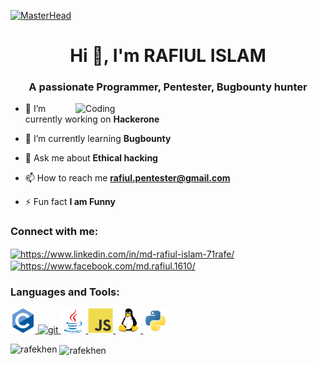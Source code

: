 [![MasterHead](https://firebasestorage.googleapis.com/v0/b/flexi-coding.appspot.com/o/dempgi7-520f8d5f-63d4-4453-8822-dbc149ae27f8.gif?alt=media&token=91c0c7b2-93c3-4029-b011-1a8703c5730d)](https://rafekhen.io)
<h1 align="center">Hi 👋, I'm RAFIUL ISLAM</h1>
<h3 align="center">A passionate Programmer, Pentester, Bugbounty hunter</h3>
<img align="right" alt="Coding" width="400" src="https://i.giphy.com/media/v1.Y2lkPTc5MGI3NjExOGZwaTQ2OTZsZHc1em1nY3hrOGFqNmoyeXA0aHAxYzc4ZWRhaGkycCZlcD12MV9pbnRlcm5hbF9naWZfYnlfaWQmY3Q9Zw/rNIsbww8N9IWEaoBvC/giphy.gif">



- 🔭 I’m currently working on **Hackerone**

- 🌱 I’m currently learning **Bugbounty**

- 💬 Ask me about **Ethical hacking**

- 📫 How to reach me **rafiul.pentester@gmail.com**

- ⚡ Fun fact **I am Funny**

<h3 align="left">Connect with me:</h3>
<p align="left">
<a href="https://linkedin.com/in/https://www.linkedin.com/in/md-rafiul-islam-71rafe/" target="blank"><img align="center" src="https://raw.githubusercontent.com/rahuldkjain/github-profile-readme-generator/master/src/images/icons/Social/linked-in-alt.svg" alt="https://www.linkedin.com/in/md-rafiul-islam-71rafe/" height="30" width="40" /></a>
<a href="https://fb.com/https://www.facebook.com/md.rafiul.1610/" target="blank"><img align="center" src="https://raw.githubusercontent.com/rahuldkjain/github-profile-readme-generator/master/src/images/icons/Social/facebook.svg" alt="https://www.facebook.com/md.rafiul.1610/" height="30" width="40" /></a>
</p>

<h3 align="left">Languages and Tools:</h3>
<p align="left"> <a href="https://www.cprogramming.com/" target="_blank" rel="noreferrer"> <img src="https://raw.githubusercontent.com/devicons/devicon/master/icons/c/c-original.svg" alt="c" width="40" height="40"/> </a> <a href="https://git-scm.com/" target="_blank" rel="noreferrer"> <img src="https://www.vectorlogo.zone/logos/git-scm/git-scm-icon.svg" alt="git" width="40" height="40"/> </a> <a href="https://www.java.com" target="_blank" rel="noreferrer"> <img src="https://raw.githubusercontent.com/devicons/devicon/master/icons/java/java-original.svg" alt="java" width="40" height="40"/> </a> <a href="https://developer.mozilla.org/en-US/docs/Web/JavaScript" target="_blank" rel="noreferrer"> <img src="https://raw.githubusercontent.com/devicons/devicon/master/icons/javascript/javascript-original.svg" alt="javascript" width="40" height="40"/> </a> <a href="https://www.linux.org/" target="_blank" rel="noreferrer"> <img src="https://raw.githubusercontent.com/devicons/devicon/master/icons/linux/linux-original.svg" alt="linux" width="40" height="40"/> </a> <a href="https://www.python.org" target="_blank" rel="noreferrer"> <img src="https://raw.githubusercontent.com/devicons/devicon/master/icons/python/python-original.svg" alt="python" width="40" height="40"/> </a> </p>

<p><img align="left" src="https://github-readme-stats.vercel.app/api/top-langs?username=rafekhen&show_icons=true&locale=en&layout=compact" alt="rafekhen" /></p>

<p>&nbsp;<img align="center" src="https://github-readme-stats.vercel.app/api?username=rafekhen&show_icons=true&locale=en" alt="rafekhen" /></p>
